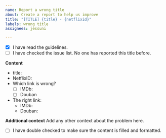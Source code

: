 ```yaml
---
name: Report a wrong title
about: Create a report to help us improve
title: "[TITLE] {title} - {netflixid}"
labels: wrong title
assignees: jessuni

---
```


<!--
  GUIDELINES
  Your issue may already be reported! Please check the issue list first with Netflix ID
  to make sure this is not a duplicate.

  - How to get the Netflix ID?

  Click the movie/TV series that you want to report in Netflix.
  The URL of the address bar will appear something like this:

    https://www.netflix.com/watch/12345678

  Then the Netflix ID is the 5-9 digits: 12345678

  Here's an example issue: https://github.com/jessuni/popcorn-issues/issues/1
-->
 - [x] I have read the guidelines.
 - [ ] I have checked the issue list. No one has reported this title before.

**Content**
- title: <!--eg: Queen's Gambit -->
- NetflixID: <!--eg: 12345678 -->
- Which link is wrong?
   - [ ] IMDb: <!--please provide the wrong link here-->
   - [ ] Douban
   <!-- Currently the extension doesn't provide link for RottenTomatoes and Metacritic. -->
- The right link:
   - IMDb:
   - Douban:

**Additional context**
Add any other context about the problem here.

<!-- please click 'preview' to double check your post before submit -->
- [ ] I have double checked to make sure the content is filled and formatted.
